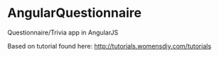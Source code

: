 AngularQuestionnaire
====================

Questionnaire/Trivia app in AngularJS

Based on tutorial found here: http://tutorials.womensdiy.com/tutorials
